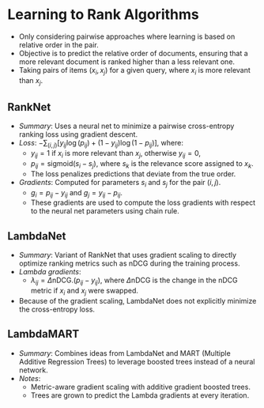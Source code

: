 # Learning to Rank Algorithms
- Only considering pairwise approaches where learning is based on relative order in the pair. 
- Objective is to predict the relative order of documents, ensuring that a more relevant document is ranked higher than a less relevant one. 
- Taking pairs of items $(x_i,x_j)$ for a given query, where $x_i$ is more relevant than $x_j$. 

## RankNet
- *Summary*: Uses a neural net to minimize a pairwise cross-entropy ranking loss using gradient descent. 
- *Loss*: $-\sum_{(i,j)}[y_{ij}\log{(p_{ij})} + (1-y_{ij})\log{(1-p_{ij})}]$, where: 
  - $y_{ij}=1$ if $x_i$ is more relevant than $x_j$, otherwise $y_{ij}=0$, 
  - $p_{ij} = \text{sigmoid}(s_i-s_j)$, where $s_k$ is the relevance score assigned to $x_k$. 
  - The loss penalizes predictions that deviate from the true order. 
- *Gradients*: Computed for parameters $s_i$ and $s_j$ for the pair $(i,j)$. 
  - $g_i = p_{ij} - y_{ij}$ and $g_j = y_{ij} - p_{ij}$. 
  - These gradients are used to compute the loss gradients with respect to the neural net parameters using chain rule. 


## LambdaNet
- *Summary*: Variant of RankNet that uses gradient scaling to directly optimize ranking metrics such as nDCG during the training process. 
- *Lambda gradients*: 
  - $\lambda_{ij} = \Delta\text{nDCG}.(p_{ij} - y_{ij})$, where $\Delta\text{nDCG}$ is the change in the nDCG metric if $x_i$ and $x_j$ were swapped. 
- Because of the gradient scaling, LambdaNet does not explicitly minimize the cross-entropy loss. 

## LambdaMART
- *Summary*: Combines ideas from LambdaNet and MART (Multiple Additive Regression Trees) to leverage boosted trees instead of a neural network. 
- *Notes*:
  - Metric-aware gradient scaling with additive gradient boosted trees. 
  - Trees are grown to predict the Lambda gradients at every iteration. 